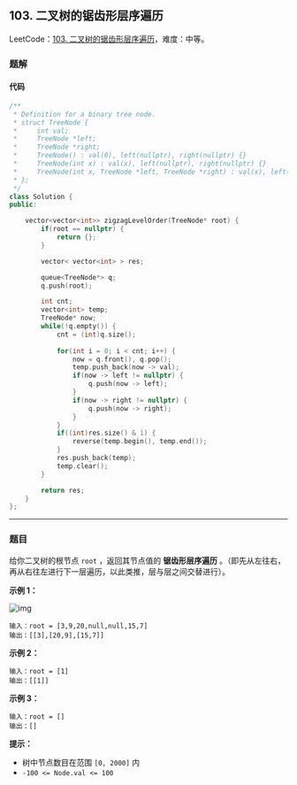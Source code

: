 ## 103. 二叉树的锯齿形层序遍历

LeetCode：[103. 二叉树的锯齿形层序遍历](https://leetcode.cn/problems/binary-tree-zigzag-level-order-traversal/)，难度：中等。

### 题解

#### 代码

```c++
/**
 * Definition for a binary tree node.
 * struct TreeNode {
 *     int val;
 *     TreeNode *left;
 *     TreeNode *right;
 *     TreeNode() : val(0), left(nullptr), right(nullptr) {}
 *     TreeNode(int x) : val(x), left(nullptr), right(nullptr) {}
 *     TreeNode(int x, TreeNode *left, TreeNode *right) : val(x), left(left), right(right) {}
 * };
 */
class Solution {
public:

    vector<vector<int>> zigzagLevelOrder(TreeNode* root) {
        if(root == nullptr) {
            return {};
        }

        vector< vector<int> > res;

        queue<TreeNode*> q;
        q.push(root);

        int cnt;
        vector<int> temp;
        TreeNode* now;
        while(!q.empty()) {
            cnt = (int)q.size();
            
            for(int i = 0; i < cnt; i++) {
                now = q.front(), q.pop();
                temp.push_back(now -> val);
                if(now -> left != nullptr) {
                    q.push(now -> left);
                }
                if(now -> right != nullptr) {
                    q.push(now -> right);
                }
            }
            if((int)res.size() & 1) {
                reverse(temp.begin(), temp.end());
            }
            res.push_back(temp);
            temp.clear();
        }

        return res;
    }
};
```



---



### 题目

给你二叉树的根节点 `root` ，返回其节点值的 **锯齿形层序遍历** 。（即先从左往右，再从右往左进行下一层遍历，以此类推，层与层之间交替进行）。

 

**示例 1：**

![img](https://gitee.com/xwl66/leetcode/raw/master/image/103-tree1.jpg)

```
输入：root = [3,9,20,null,null,15,7]
输出：[[3],[20,9],[15,7]]
```

**示例 2：**

```
输入：root = [1]
输出：[[1]]
```

**示例 3：**

```
输入：root = []
输出：[]
```

 

**提示：**

- 树中节点数目在范围 `[0, 2000]` 内
- `-100 <= Node.val <= 100`


